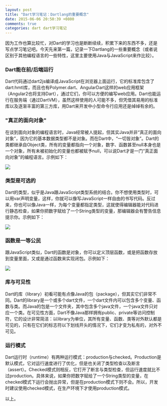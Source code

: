 ```yaml
---
layout: post
title: "Dart学习笔记：Dartlang的重要概念"
date: 2015-06-06 20:50:39 +0800
comments: true
categories: dart dart学习笔记
---
```

  因为工作也算比较忙，对Dart的学习也是断断续续，积累下来的东西不多，还是写点学习笔记吧。今天先来第一篇，记录一下Dartlang的一些重要概念（或者说区别于其他编程语言的一些特性，这里主要使用Java与JavaScript来作比较）。

### Dart能在前/后端运行
  Dart代码通过dart2js编译成JavaScript在浏览器上面运行，它的标准库包含了dart:hmtl库，而且也有Polymer.dart、AngularDart这样的web应用框架（Angular2也将支持Dart），通过它们，你可以方便的编写web应用。Dart也能运行在服务端（通过DartVM），虽然这样使用的人可能不多，但凭借其易用的标准库以及逐渐丰富的第三方库，用Dart来开发中小型命令行应用还是绰绰有余的。

### "真正的面向对象"
  在谈到面向对象的编程语言时，Java经常被人提起，但其实Java并非“真正的面向对象”，因为它的基本数据类型都不是对象。而在Dart中，“一切皆对象”。Dart的类都继承自Object类，所有的变量都指向一个对象，数字、函数甚至null本身也是一个对象，所有未被初始化的变量也都被赋予null，可以说Dart才是一门“真正面向对象”的编程语言。示例如下：<!-- more --> 

  <img src="{{ root_url }}/images/custom/dart_notes/note1/everything_is_object.png" />

### 类型是可选的
  Dart的类型，似乎是Java跟JavaScript类型系统的结合。你不想使用类型时，可以用var声明变量，这样，你就可以像写JavaScript一样自由的书写代码。反过来，你也可以像Java一样，为每个变量都指定类型，这就使得编辑器能对代码进行静态检查，如果你把数字赋给了一个String类型的变量，那编辑器会有警告信息提示你。示例如下：

  <img src="{{ root_url }}/images/custom/dart_notes/note1/optional_types.png" />

### 函数是一等公民
  跟JavaScript类似，Dart的函数是对象，你可以定义顶层函数，或是把函数存放到变量里面，又或是通过函数来实现闭包。示例如下：

  <img src="{{ root_url }}/images/custom/dart_notes/note1/function_is_good.png" />

### 库与可见性
  Dart的库（library）初看可能有点像Java的包（package），但其实它们非常不同。Dart的library是一个或多个dart文件，一个dart文件内可以包含多个变量、函数与类。而Java的包是一个文件夹，其中包含多个java文件，一个java文件只对应一个类。在可见性方面，Dart不像Java那样拥有public、private等访问控制符，它的设计非常简洁：以library为单位，其所有变量、函数、类等对外默认都是可见的，只有在它们的标志符以下划线开头的情况下，它们才变为私有的，对外不可见。

### 运行模式
  Dart运行时（runtime）有两种运行模式：production与checked。Production是默认模式，它对运行速度进行了优化，但是也关闭了类型检查以及断言（assert）。Checked模式则相反，它打开了断言与类型检查，但运行速度就比不过production。具体来说，如果你把数字赋给了一个String类型的变量，在checked模式下运行会抛出异常，但是在production模式下则不会。所以，开发时建议使用checked模式，在生产环境下才使用production模式。

以上。